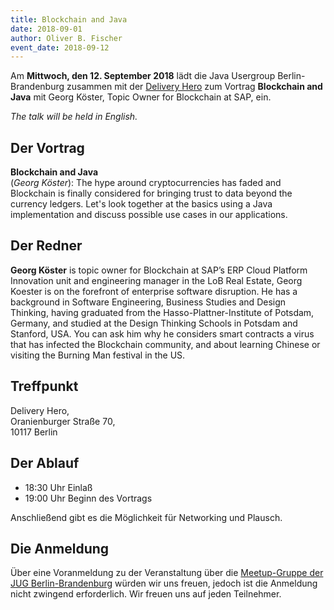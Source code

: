 ```yaml
---
title: Blockchain and Java
date: 2018-09-01
author: Oliver B. Fischer
event_date: 2018-09-12
---
```


Am **Mittwoch, den 12. September 2018** lädt die Java Usergroup Berlin-Brandenburg zusammen mit der [Delivery Hero](https://www.deliveryhero.com/career/) zum Vortrag
**Blockchain and Java** mit Georg Köster, Topic Owner for Blockchain at SAP, ein.

_The talk will be held in English._
<!--more-->
## Der Vortrag

**Blockchain and Java**  
(_Georg Köster_): The hype around cryptocurrencies has faded and Blockchain is finally considered for bringing trust to data beyond the currency ledgers. Let's look together at the basics using a Java implementation and discuss possible use cases in our applications.

## Der Redner

**Georg Köster** is topic owner for Blockchain at SAP’s ERP Cloud Platform Innovation unit and engineering manager in the LoB Real Estate, Georg Koester is on the forefront of enterprise software disruption. He has a background in Software Engineering, Business Studies and Design Thinking, having graduated from the Hasso-Plattner-Institute of Potsdam, Germany, and studied at the Design Thinking Schools in Potsdam and Stanford, USA. You can ask him why he considers smart contracts a virus that has infected the Blockchain community, and about learning Chinese or visiting the Burning Man festival in the US.

## Treffpunkt

Delivery Hero,  
Oranienburger Straße 70,  
10117 Berlin

## Der Ablauf

- 18:30 Uhr Einlaß
- 19:00 Uhr Beginn des Vortrags

Anschließend gibt es die Möglichkeit für Networking und Plausch.

## Die Anmeldung

Über eine Voranmeldung zu der Veranstaltung über die [Meetup-Gruppe der JUG Berlin-Brandenburg](http://meetup.com/jug-bb/) würden wir uns freuen, jedoch ist die Anmeldung nicht zwingend erforderlich. Wir freuen uns auf jeden Teilnehmer.



